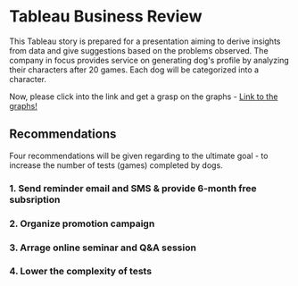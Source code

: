 # Tableau Business Review

This Tableau story is prepared for a presentation aiming to derive insights from data and give suggestions based on the problems observed. The company in focus provides service on generating dog's profile by analyzing their characters after 20 games. Each dog will be categorized into a character.  
  
Now, please click into the link and get a grasp on the graphs - 
[Link to the graphs!](https://public.tableau.com/views/Recommendations_15983201310400/Story1?:language=en&:display_count=y&publish=yes&:origin=viz_share_link)  

## Recommendations
Four recommendations will be given regarding to the ultimate goal - to increase the number of tests (games) completed by dogs.  

### 1. Send reminder email and SMS & provide 6-month free subsription


### 2. Organize promotion campaign


### 3. Arrage online seminar and Q&A session


### 4. Lower the complexity of tests


